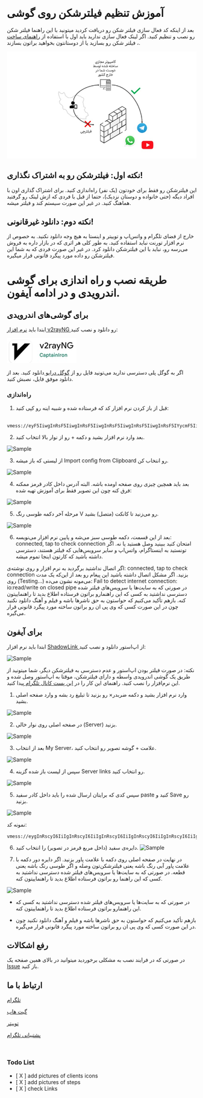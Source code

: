 



&rlm;
#  آموزش تنظیم فیلترشکن روی گوشی

بعد از اینکه کد فعال سازی فیلتر شکن رو دریافت کردید میتونید با این راهنما فیلتر شکن رو نصب و تنظیم کنید. اگر لینک فعال سازی ندارید باید اول با استفاده از [راهنمای ساخت ](../ServerSide/ServerSide.md)، فیلتر شکن رو بسازید یا از دوستانتون بخواهید براتون بسازند. 

![Sample](./0.jpg)


## نکته اول: فیلترشکن رو به اشتراک نگذاری!
این فیلترشکن رو فقط برای خودتون (یک نفر) راه‌اندازی کنید. برای اشتراک گذاری اون با افراد دیگه (حتی خانواده و دوستان نزدیک)، حتما از قبل با فردی که ازش لینک رو گرفتید هماهنگ کنید. در غیر این صورت سیستم کند و فیلتر میشه.

## نکته دوم: دانلود غیر‌قانونی!
خارج از فضای تلگرام و واتس‌اپ و توییتر و اینستا به هیچ وجه دانلود نکنید. به خصوص از نرم افزار تورنت نباید استفاده کنید. به طور کلی هر اثری که در بازار داره به فروش می‌رسه رو، نباید با این فیلترشکن دانلود کرد. در غیر این صورت فردی که به شما این فیلترشکن رو داده مورد پیگرد قانونی قرار میگیره.  


# طریقه نصب و راه اندازی برای گوشی اندرویدی و در ادامه آیفون‌. 
## برای گوشی‌های اندرویدی 

ابتدا باید  [نرم افزار v2rayNG ](https://play.google.com/store/apps/details?id=com.v2ray.ang) رو دانلود و نصب کنید:

![Sample](./1.jpg)

اگر به گوگل پلی دسترسی ندارید می‌تونید فایل رو از  [گوگل درایو ](https://drive.google.com/file/d/1I3tqnuCb30yhjFdp6Ab9xn5lLO8v1SKs/view?usp=sharing) دانلود کنید. بعد از دانلود موفق فایل، نصبش کنید.

### راه‌اندازی


1.  قبل از باز کردن نرم افزار کد که فرستاده شده و شبیه اینه رو کپی کنید:

```
 vmess://eyF5IiwgInRsF5IiwgInRsF5IiwgInRsF5IiwgInRsF5IiwgInRsF5IYycmF5IiwgInRscyI6IiIsICJ0eXBlIjoibm9uZSIsICJ2IjoiMiJ9Cg==`
````

2.  بعد وارد نرم افزار بشید و دکمه + رو از نوار بالا انتخاب کنید.

![Sample](./2.jpg)

3. از لیستی که باز میشه Import config from Clipboard رو انتخاب کن.

![Sample](./3.jpg)

4.  بعد باید همچین چیزی روی صفحه اومده باشه. البته آدرس داخل کادر قرمز ممکنه فرق کنه چون این تصویر فقط برای آموزش تهیه شده:

![Sample](./4.jpg)

5. مرحله آخر دکمه طوسی رنگ V رو می‌زنید تا کانکت (متصل) بشید.

![Sample](./5.jpg)

6.  بعد از این قسمت، دکمه طوسی سبز می‌شه و پایین نرم افزار می‌نویسه:
connected, tap to check connection 
امتحان کنید ببینید وصل هستید یا نه. اگر تونستید به اینستاگرام، واتس‌اپ و سایر سرویس‌هایی که فیلتر هستند، دسترسی داشته باشید که کارتون اینجا تموم میشه.


اگر اتصال نداشتید برگردید به نرم افزار و روی نوشته‌ی:
 connected, tap to check connection 
بزنید. اگر مشکل اتصال داشته باشید این پیغام رو بعد از این‌که یک مدت روی (Testing…) می‌مونه نشون می‌ده:
Fail to detect internet connection: io:read/write on closed pipe
در صورتی که به سایت‌ها یا سرویس‌های فیلتر شده دسترسی نداشتید به کسی که این راهنمارو براتون فرستاده اطلاع بدید تا راهنماییتون کنه.
بازهم تأکید می‌کنیم که حواستون به حق ناشرها باشه و فیلم و آهنگ دانلود نکنید چون در این صورت کسی که وی پی ان رو براتون ساخته مورد پیگرد قانونی قرار می‌گیره.



## برای آیفون

ابتدا باید نرم افزار  [ShadowLink ](https://apps.apple.com/us/app/shadowlink-shadowsocks-vpn/id1439686518) از اپ‌استور دانلود و نصب کنید:

![Sample](./6.jpg)

نکته: در صورت فیلتر بودن اپ‌استور و عدم دسترسی به فیلترشکن دیگر، شما میتونید از طریق یک گوشی اندرویدی واسطه و دارای فیلترشکن، موقتا به اپ‌استور وصل شده و این نرم‌افزار را نصب کنید. راهنمای این کار را در  [این پست کانال تلگرام ](https://t.me/freeNet4Iran/34)  پیدا کنید. 
 
1. وارد نرم افزار بشید و دکمه ضربدر×  رو بزنید تا تبلیغ رد بشه و وارد صفحه اصلی بشید. 

![Sample](./7.jpg)

2. در صفحه اصلی روی نوار خالی (Server) بزنید.

![Sample](./8.jpg)

3. بعد از انتخاب My Server، علامت + گوشه تصویر رو انتخاب کنید. 

![Sample](./9.jpg)

4. سپس از لیست باز شده گزینه Server links رو انتخاب کنید.

![Sample](./10.jpg)

5. سپس کدی که برایتان ارسال شده را باید داخل کادر سفید paste کنید و Save رو بزنید. 

![Sample](./11.jpg)

نمونه کد: 
```
vmess://eygInRscyI6IiIgInRscyI6IiIgInRscyI6IiIgInRscyI6IiIgInRscyI6IiIgInRscyI6IiIgInRscyI6IiIYycmF5IiwgInRscyI6IiIsICJ0eXBlIjoibm9uZSIsICJ2IjoiMiJ9Cg==
```

6. دایره‌ی سفید (داخل مربع قرمز در تصویر) را انتخاب کنید.
![Sample](./12.jpg)

7. در نهایت در صفحه اصلی روی دکمه با علامت پاور بزنید. اگر دایره دور دکمه با علامت پاور آبی رنگ باشه یعنی فیلترشکن‌تون وصله و اگر طوسی رنگ باشه یعنی قطعه. در صورتی که به سایت‌ها یا سرویس‌های فیلتر شده دسترسی نداشتید به کسی که این راهنما رو براتون فرستاده اطلاع بدید تا راهنماییتون کنه. 

![Sample](./13.jpg)

* در صورتی که به سایت‌ها یا سرویس‌های فیلتر شده دسترسی نداشتید به کسی که این راهنمارو براتون فرستاده اطلاع بدید تا راهنماییتون کنه.

 * بازهم تأکید می‌کنیم که حواستون به حق ناشرها باشه و فیلم و آهنگ دانلود نکنید چون در این صورت کسی که وی پی ان رو براتون ساخته مورد پیگرد قانونی قرار می‌گیره.
 


## رفع اشکالات

در صورتی که در فرایند نصب به مشکلی برخوردید میتوانید در بالای همین صفحه یک [Issue](https://github.com/freeNet4Iran/simple_v2ray_setup/issues) باز کنید.


## ارتباط با ما

[تلگرام](https://t.me/freeNet4Iran)

[گیت هاب](https://github.com/freeNet4Iran/simple_v2ray_setup)

[توییتر](https://twitter.com/4freenetiran)

[پشتیبانی تلگرام](https://t.me/FreeNet4IranSupport)

&rlm;

### Todo List

- [ X ] add pictures of clients icons
- [ X ] add pictures of steps
- [ X ] check Links


